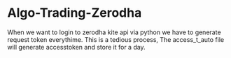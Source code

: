 # Algo-Trading-Zerodha

When we want to login to zerodha kite api via python we have to generate request token everythime.
This is a tedious process,
The access_t_auto file will generate accesstoken and store it for a day.
